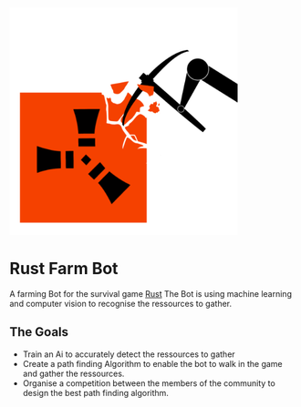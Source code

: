 <a><img src="https://github.com/William-Droin/Rust_Farm_Bot/blob/main/Rust_Bot_logo.png" alt="Markdownify" width="400"></a>

# Rust Farm Bot

A farming Bot for the survival game [Rust](https://rust.facepunch.com/)
The Bot is using machine learning and computer vision to recognise the ressources to gather.

## The Goals

- Train an Ai to accurately detect the ressources to gather
- Create a path finding Algorithm to enable the bot to walk in the game and gather the ressources.
- Organise a competition between the members of the community to design the best path finding algorithm.

